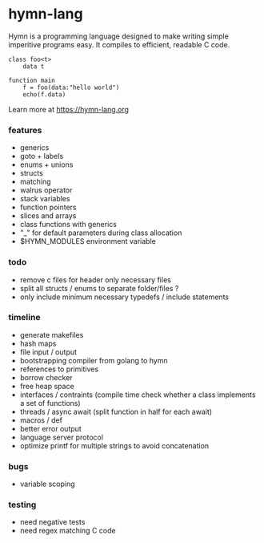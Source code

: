 # hymn-lang
Hymn is a programming language designed to make writing simple imperitive programs easy.
It compiles to efficient, readable C code.

```
class foo<t>
    data t

function main
    f = foo(data:"hello world")
    echo(f.data)
```

Learn more at https://hymn-lang.org

### features
* generics
* goto + labels
* enums + unions
* structs
* matching
* walrus operator
* stack variables
* function pointers
* slices and arrays
* class functions with generics
* "_" for default parameters during class allocation
* $HYMN_MODULES environment variable

### todo
* remove c files for header only necessary files
* split all structs / enums to separate folder/files ?
* only include minimum necessary typedefs / include statements

### timeline
* generate makefiles
* hash maps
* file input / output
* bootstrapping compiler from golang to hymn
* references to primitives
* borrow checker
* free heap space
* interfaces / contraints (compile time check whether a class implements a set of functions)
* threads / async await (split function in half for each await)
* macros / def
* better error output
* language server protocol
* optimize printf for multiple strings to avoid concatenation 

### bugs
* variable scoping

### testing
* need negative tests
* need regex matching C code
